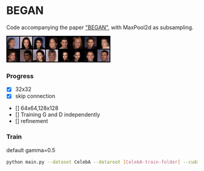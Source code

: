 BEGAN
===============

Code accompanying the paper ["BEGAN"](https://arxiv.org/abs/1703.10717), with MaxPool2d as subsampling.

![image](https://github.com/xingmimfl/pytorch_BEGAN/blob/master/imgs/fake_samples_72500.png)

### Progress

- [x] 32x32
- [x] skip connection
- [] 64x64,128x128
- [] Training G and D independently
- [] refinement

### Train

default gamma=0.5

```bash
python main.py --dataset CelebA --dataroot [CelebA-train-folder] --cuda
```
